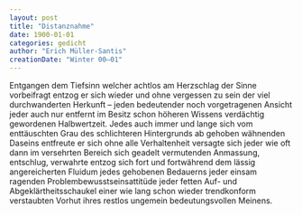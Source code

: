 ```yaml
---
layout: post
title: "Distanznahme"
date: 1900-01-01
categories: gedicht
author: "Erich Müller-Santis"
creationDate: "Winter 00–01"
---
```

Entgangen dem Tiefsinn welcher
achtlos am Herzschlag der Sinne
vorbeifragt
entzog er sich wieder
und ohne vergessen zu sein
der viel durchwanderten Herkunft – 
jeden bedeutender noch
vorgetragenen Ansicht
jeder
auch nur entfernt im Besitz schon
höheren Wissens verdächtig
gewordenen Halbwertzeit.
Jedes auch immer
und lange sich vom enttäuschten
Grau des schlichteren Hintergrunds ab
gehoben wähnenden Daseins
entfreute er sich ohne
alle Verhaltenheit
versagte sich jeder
wie oft dann im versehrten Bereich sich
geadelt vermutenden Anmassung,
entschlug, verwahrte entzog sich
fort und fortwährend
dem lässig angereicherten
Fluidum jedes gehobenen Bedauerns
jeder
einsam ragenden Problembewusstseinsattitüde
jeder fetten
Auf- und Abgeklärtheitsschaukel einer
wie lang schon wieder trendkonform verstaubten Vorhut ihres
restlos ungemein bedeutungsvollen Meinens.

